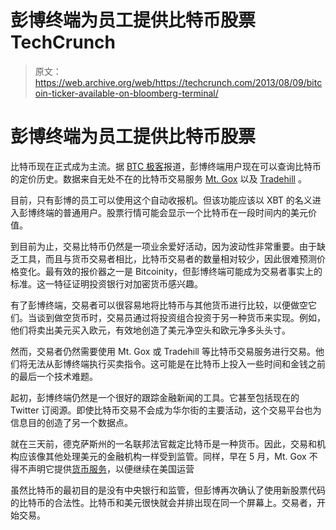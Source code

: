 # 彭博终端为员工提供比特币股票 TechCrunch

> 原文：<https://web.archive.org/web/https://techcrunch.com/2013/08/09/bitcoin-ticker-available-on-bloomberg-terminal/>

# 彭博终端为员工提供比特币股票

比特币现在正式成为主流。据 [BTC 极客](https://web.archive.org/web/20230213103318/http://btcgeek.com/bitcoin-ticker-arrives-on-bloomberg/)报道，彭博终端用户现在可以查询比特币的定价历史。数据来自无处不在的比特币交易服务 [Mt. Gox](https://web.archive.org/web/20230213103318/https://www.mtgox.com/) 以及 [Tradehill](https://web.archive.org/web/20230213103318/https://tradehill.com/) 。

目前，只有彭博的员工可以使用这个自动收报机。但该功能应该以 XBT 的名义进入彭博终端的普通用户。股票行情可能会显示一个比特币在一段时间内的美元价值。

到目前为止，交易比特币仍然是一项业余爱好活动，因为波动性非常重要。由于缺乏工具，而且与货币交易者相比，比特币交易者的数量相对较少，因此很难预测价格变化。最有效的报价器之一是 Bitcoinity，但彭博终端可能成为交易者事实上的标准。这一特征证明投资银行对加密货币感兴趣。

有了彭博终端，交易者可以很容易地将比特币与其他货币进行比较，以便做空它们。当谈到做空货币时，交易员通过将投资组合投资于另一种货币来实现。例如，他们将卖出美元买入欧元，有效地创造了美元净空头和欧元净多头头寸。

然而，交易者仍然需要使用 Mt. Gox 或 Tradehill 等比特币交易服务进行交易。他们将无法从彭博终端执行买卖指令。这可能是在比特币上投入一些时间和金钱之前的最后一个技术难题。

起初，彭博终端仍然是一个很好的跟踪金融新闻的工具。它甚至包括现在的 Twitter 订阅源。即使比特币交易不会成为华尔街的主要活动，这个交易平台也为信息目的创造了另一个数据点。

就在三天前，德克萨斯州的一名联邦法官裁定比特币是一种货币。因此，交易和机构应该像其他处理美元的金融机构一样受到监管。同样，早在 5 月，Mt. Gox 不得不声明它提供[货币服务](https://web.archive.org/web/20230213103318/https://techcrunch.com/2013/05/16/mt-gox-dwolla-account-money-seizure/)，以便继续在美国运营

虽然比特币的最初目的是没有中央银行和监管，但彭博再次确认了使用新股票代码的比特币的合法性。比特币和美元很快就会并排出现在同一个屏幕上。交易者，开始交易。